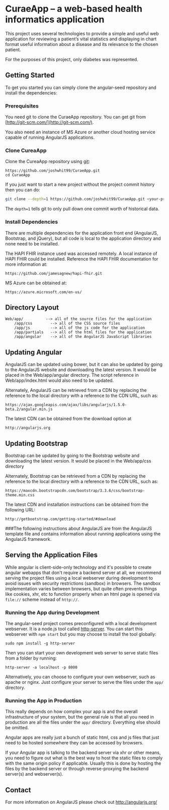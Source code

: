 # CuraeApp – a web-based health informatics application

This project uses several technologies to provide a simple and useful web application for reviewing a patient’s vital statistics and displaying in chart format useful information about a disease and its relevance to the chosen patient.

For the purposes of this project, only diabetes was represented.


## Getting Started

To get you started you can simply clone the angular-seed repository and install the dependencies:

### Prerequisites

You need git to clone the CuraeApp repository. You can get git from
[http://git-scm.com/](http://git-scm.com/).

You also need an instance of MS Azure or another cloud hosting service capable of running AngularJS applications.


### Clone CureaApp

Clone the CureaApp repository using [git][git]:

```
https://github.com/joshwhit99/CuraeApp.git
cd CuraeApp
```

If you just want to start a new project without the project commit history then you can do:

```bash
git clone --depth=1 https://github.com/joshwhit99/CuraeApp.git <your-project-name>
```

The `depth=1` tells git to only pull down one commit worth of historical data.

### Install Dependencies

There are multiple dependencies for the application front end (AngularJS, Bootstrap, and jQuery), but all code is local to the application directory and none need to be installed.

The HAPI FHIR instance used was accessed remotely. A local instance of HAPI FHIR could be installed. Reference the HAPI FHIR documentation for more information at: 

```
https://github.com/jamesagnew/hapi-fhir.git
```

MS Azure can be obtained at: 
```
https://azure.microsoft.com/en-us/
```

## Directory Layout

```
Web/app/          --> all of the source files for the application
    /app/css        --> all of the CSS source files
    /app/js         --> all of the js code for the application
    /app/partials   --> all of the html files for the application
    /app/angular    --> all of the AngularJS JavaScript libraries 
```

## Updating Angular

AngularJS can be updated using bower, but it can also be updated by going to the AngularJS website and downloading the latest version. It would be placed in the Web/app/angular directory. The script reference in Web/app/index.html would also need to be updated.

Alternately, AngularJS can be retrieved from a CDN by replacing the reference to the local directory with a reference to the CDN URL, such as:

```
https://ajax.googleapis.com/ajax/libs/angularjs/1.5.0-beta.2/angular.min.js
```

The latest CDN can be obtained from the download option at
```
http://angularjs.org 
```

## Updating Bootstrap

Bootstrap can be updated by going to the Bootstrap website and downloading the latest version. It would be placed in the Web/app/css directory

Alternately, Bootstrap can be retrieved from a CDN by replacing the reference to the local directory with a reference to the CDN URL, such as:

```
https://maxcdn.bootstrapcdn.com/bootstrap/3.3.6/css/bootstrap-theme.min.css 
```

The latest CDN and installation instructions can be obtained from the following URL:

```
http://getbootstrap.com/getting-started/#download
```

###The following instructions about AngularJS are from the AngularJS template file and contains information about running applications using the AngularJS framework.

## Serving the Application Files

While angular is client-side-only technology and it's possible to create angular webapps that
don't require a backend server at all, we recommend serving the project files using a local
webserver during development to avoid issues with security restrictions (sandbox) in browsers. The
sandbox implementation varies between browsers, but quite often prevents things like cookies, xhr,
etc to function properly when an html page is opened via `file://` scheme instead of `http://`.


### Running the App during Development

The angular-seed project comes preconfigured with a local development webserver.  It is a node.js
tool called [http-server][http-server].  You can start this webserver with `npm start` but you may choose to
install the tool globally:

```
sudo npm install -g http-server
```

Then you can start your own development web server to serve static files from a folder by running:

```
http-server -a localhost -p 8000
```

Alternatively, you can choose to configure your own webserver, such as apache or nginx. Just configure your server to serve the files under the `app/` directory.


### Running the App in Production

This really depends on how complex your app is and the overall infrastructure of your system, but the general rule is that all you need in production are all the files under the `app/` directory. Everything else should be omitted.

Angular apps are really just a bunch of static html, css and js files that just need to be hosted somewhere they can be accessed by browsers.

If your Angular app is talking to the backend server via xhr or other means, you need to figure out what is the best way to host the static files to comply with the same origin policy if applicable. Usually this is done by hosting the files by the backend server or through reverse-proxying the backend server(s) and webserver(s).

## Contact

For more information on AngularJS please check out http://angularjs.org/

[git]: http://git-scm.com/
[bower]: http://bower.io
[npm]: https://www.npmjs.org/
[node]: http://nodejs.org
[protractor]: https://github.com/angular/protractor
[jasmine]: http://jasmine.github.io
[karma]: http://karma-runner.github.io
[travis]: https://travis-ci.org/
[http-server]: https://github.com/nodeapps/http-server

